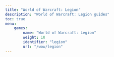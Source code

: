 ```yaml
---
title: "World of Warcraft: Legion"
description: "World of Warcraft: Legion guides"
toc: true
menu:
    games:
        name: "World of Warcraft: Legion"
        weight: 10
        identifier: "legion"
        url: "/wow/legion"
---
```

